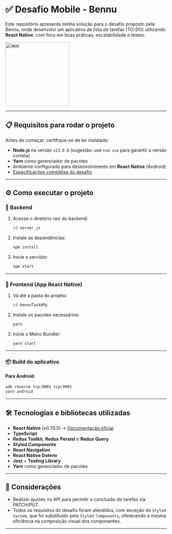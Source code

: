# ✅ Desafio Mobile - Bennu

Este repositório apresenta minha solução para o desafio proposto pela Bennu, onde desenvolvi um aplicativo de lista de tarefas (TO-DO) utilizando **React Native**, com foco em boas práticas, escalabilidade e testes.

<img src="./BennuTaskApp.gif" alt="app" style="width:200px;"/>

---

## 📋 Requisitos para rodar o projeto

Antes de começar, certifique-se de ter instalado:

- **Node.js** na versão `v23.0.0` (sugestão: use `nvm use` para garantir a versão correta)
- **Yarn** como gerenciador de pacotes
- Ambiente configurado para desenvolvimento em **React Native** (Android)
- [Especificações completas do desafio](../desafio-mobile/Regras.md)

---

## ⚙️ Como executar o projeto

### 🔌 Backend

1. Acesse o diretório raiz do backend:

   ```bash
   cd server.js
   ```

2. Instale as dependências:

   ```bash
   npm install
   ```

3. Inicie o servidor:
   ```bash
   npm start
   ```

---

### 📱 Frontend (App React Native)

1. Vá até a pasta do projeto:

   ```bash
   cd bennuTaskAPp
   ```

2. Instale os pacotes necessários:

   ```bash
   yarn
   ```

3. Inicie o Metro Bundler:
   ```bash
   yarn start
   ```

---

### 📦 Build do aplicativo

#### Para Android:

```bash
adb reverse tcp:9001 tcp:9001
yarn android
```

<!-- #### Para iOS:
```bash
yarn ios
``` -->

---

## 🛠️ Tecnologias e bibliotecas utilizadas

- **React Native** (v0.70.5) → [Documentação oficial](https://reactnative.dev/docs/environment-setup)
- **TypeScript**
- **Redux Toolkit**, **Redux Persist** e **Redux Query**
- **Styled Components**
- **React Navigation**
- **React Native Dotenv**
- **Jest** + **Testing Library**
- **Yarn** como gerenciador de pacotes

---

## 📝 Considerações

- Realizei ajustes na API para permitir a conclusão de tarefas via PATCH/PUT.
- Todos os requisitos do desafio foram atendidos, com exceção do `Styled System`, que foi substituído pelo `Styled Components`, oferecendo a mesma eficiência na composição visual dos componentes.

---
